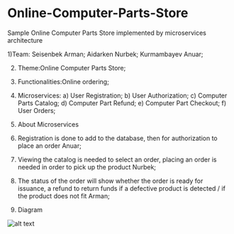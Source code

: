 # Online-Computer-Parts-Store
Sample Online Computer Parts Store implemented by microservices architecture

1)Team:
Seisenbek Arman;
Aidarken Nurbek;
Kurmambayev Anuar;

2) Theme:Online Computer Parts Store;

3) Functionalities:Online ordering;

4) Microservices:
 a) User Registration;
 b) User Authorization;
 c) Computer Parts Catalog;
 d) Computer Part Refund;
 e) Computer Part Checkout;
 f) User Orders;

5) About Microservices
 1) Registration is done to add to the database, then for authorization to place an order Anuar;
 2) Viewing the catalog is needed to select an order, placing an order is needed in order to pick up the product Nurbek;
 3) The status of the order will show whether the order is ready for issuance, a refund to return funds if a defective product is detected / if the product does not fit Arman;
6) Diagram

![alt text](https://github.com/aydarken/Online-Computer-Parts-Store/blob/master/onlineparts.png?raw=true)
